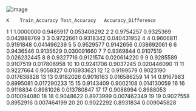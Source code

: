 ![image](https://github.com/user-attachments/assets/ce65b997-3401-487f-ad40-8882708743b7)

    K    Train_Accuracy Test_Accuracy   Accuracy_Difference
1   1      1.0000000     0.9465917         0.053408292
2   2      0.9754257     0.9325369         0.042888769
3   3      0.9722661     0.9318342         0.040431952
4   4      0.9606811     0.9191848         0.041496239
5   5      0.9529577     0.9142656         0.038692061
6   6      0.9436546     0.9135629         0.030091660
7   7      0.9369844     0.9107519         0.026232445
8   8      0.9327716     0.9121574         0.020614220
9   9      0.9285589     0.9107519         0.017806958
10 10      0.9241706     0.9037245         0.020446090
11 11      0.9227664     0.9058327         0.016933621
12 12      0.9199579     0.9023190         0.017638828
13 13      0.9182026     0.9016163         0.016586259
14 14      0.9167983     0.8995081         0.017290233
15 15      0.9143409     0.9002108         0.014130059
16 16      0.9118834     0.8981026         0.013780847
17 17      0.9088994     0.8988053         0.010094080
18 18      0.9048622     0.8973999         0.007462349
19 19      0.9027558     0.8952916         0.007464199
20 20      0.9022292     0.8931834         0.009045828
